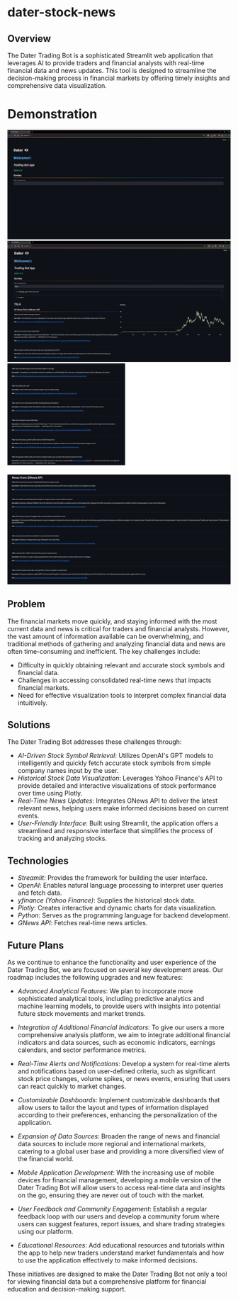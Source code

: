 # dater-stock-news

## Overview
The Dater Trading Bot is a sophisticated Streamlit web application that leverages AI to provide traders and financial analysts with real-time financial data and news updates. This tool is designed to streamline the decision-making process in financial markets by offering timely insights and comprehensive data visualization.

# Demonstration

![Dater Application Screenshot1](https://github.com/richiectr360/dater-stock-news/blob/main/screenshots/1.png?raw=true)
![Dater Application Screenshot2](https://github.com/richiectr360/dater-stock-news/blob/main/screenshots/2.png?raw=true)
![Dater Application Screenshot3](https://github.com/richiectr360/dater-stock-news/blob/main/screenshots/3.png?raw=true)
![Dater Application Screenshot4](https://github.com/richiectr360/dater-stock-news/blob/main/screenshots/4.png?raw=true)


## Problem
The financial markets move quickly, and staying informed with the most current data and news is critical for traders and financial analysts. However, the vast amount of information available can be overwhelming, and traditional methods of gathering and analyzing financial data and news are often time-consuming and inefficient. The key challenges include:
- Difficulty in quickly obtaining relevant and accurate stock symbols and financial data.
- Challenges in accessing consolidated real-time news that impacts financial markets.
- Need for effective visualization tools to interpret complex financial data intuitively.

## Solutions
The Dater Trading Bot addresses these challenges through:
- *AI-Driven Stock Symbol Retrieval*: Utilizes OpenAI's GPT models to intelligently and quickly fetch accurate stock symbols from simple company names input by the user.
- *Historical Stock Data Visualization*: Leverages Yahoo Finance's API to provide detailed and interactive visualizations of stock performance over time using Plotly.
- *Real-Time News Updates*: Integrates GNews API to deliver the latest relevant news, helping users make informed decisions based on current events.
- *User-Friendly Interface*: Built using Streamlit, the application offers a streamlined and responsive interface that simplifies the process of tracking and analyzing stocks.

## Technologies
- *Streamlit*: Provides the framework for building the user interface.
- *OpenAI*: Enables natural language processing to interpret user queries and fetch data.
- *yfinance (Yahoo Finance)*: Supplies the historical stock data.
- *Plotly*: Creates interactive and dynamic charts for data visualization.
- *Python*: Serves as the programming language for backend development.
- *GNews API*: Fetches real-time news articles.

## Future Plans

As we continue to enhance the functionality and user experience of the Dater Trading Bot, we are focused on several key development areas. Our roadmap includes the following upgrades and new features:

- *Advanced Analytical Features*: We plan to incorporate more sophisticated analytical tools, including predictive analytics and machine learning models, to provide users with insights into potential future stock movements and market trends.

- *Integration of Additional Financial Indicators*: To give our users a more comprehensive analysis platform, we aim to integrate additional financial indicators and data sources, such as economic indicators, earnings calendars, and sector performance metrics.

- *Real-Time Alerts and Notifications*: Develop a system for real-time alerts and notifications based on user-defined criteria, such as significant stock price changes, volume spikes, or news events, ensuring that users can react quickly to market changes.

- *Customizable Dashboards*: Implement customizable dashboards that allow users to tailor the layout and types of information displayed according to their preferences, enhancing the personalization of the application.

- *Expansion of Data Sources*: Broaden the range of news and financial data sources to include more regional and international markets, catering to a global user base and providing a more diversified view of the financial world.

- *Mobile Application Development*: With the increasing use of mobile devices for financial management, developing a mobile version of the Dater Trading Bot will allow users to access real-time data and insights on the go, ensuring they are never out of touch with the market.

- *User Feedback and Community Engagement*: Establish a regular feedback loop with our users and develop a community forum where users can suggest features, report issues, and share trading strategies using our platform.

- *Educational Resources*: Add educational resources and tutorials within the app to help new traders understand market fundamentals and how to use the application effectively to make informed decisions.

These initiatives are designed to make the Dater Trading Bot not only a tool for viewing financial data but a comprehensive platform for financial education and decision-making support.
